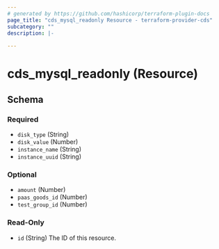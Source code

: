 ```yaml
---
# generated by https://github.com/hashicorp/terraform-plugin-docs
page_title: "cds_mysql_readonly Resource - terraform-provider-cds"
subcategory: ""
description: |-
  
---
```


# cds_mysql_readonly (Resource)





<!-- schema generated by tfplugindocs -->
## Schema

### Required

- `disk_type` (String)
- `disk_value` (Number)
- `instance_name` (String)
- `instance_uuid` (String)

### Optional

- `amount` (Number)
- `paas_goods_id` (Number)
- `test_group_id` (Number)

### Read-Only

- `id` (String) The ID of this resource.
